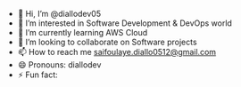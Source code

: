 - 👋 Hi, I’m @diallodev05
- 👀 I’m interested in Software Development & DevOps world
- 🌱 I’m currently learning AWS Cloud
- 💞️ I’m looking to collaborate on Software projects
- 📫 How to reach me saifoulaye.diallo0512@gmail.com
- 😄 Pronouns: diallodev
- ⚡ Fun fact: 

<!---
diallodev05/diallodev05 is a ✨ special ✨ repository because its `README.md` (this file) appears on your GitHub profile.
You can click the Preview link to take a look at your changes.
--->
